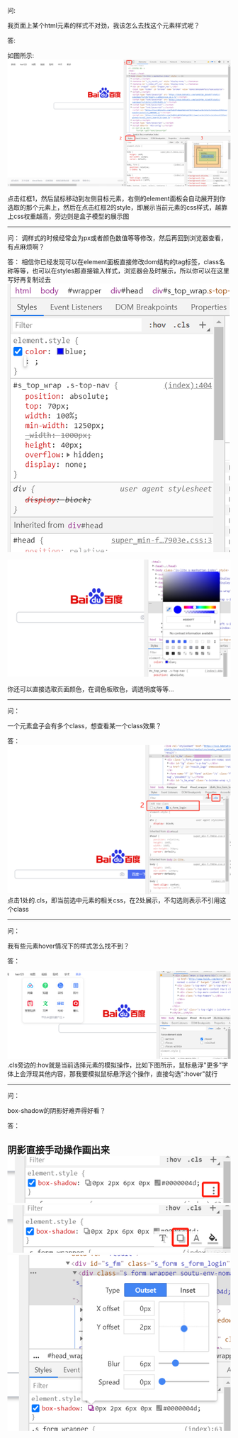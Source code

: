 问:

我页面上某个html元素的样式不对劲，我该怎么去找这个元素样式呢？

答:

如图所示:
![面板截图](https://github.com/jiulanrensan/blog/blob/master/chrome%E5%BC%80%E5%8F%91%E8%80%85%E5%B7%A5%E5%85%B7/img/%E5%BE%AE%E4%BF%A1%E6%88%AA%E5%9B%BE_20200810154529.png)

点击红框1，然后鼠标移动到左侧目标元素，右侧的element面板会自动展开到你选取的那个元素上，然后在点击红框2的style，即展示当前元素的css样式，越靠上css权重越高，旁边则是盒子模型的展示图

---

问： 调样式的时候经常会为px或者颜色数值等等修改，然后再回到浏览器查看，有点麻烦啊？

答： 相信你已经发现可以在element面板直接修改dom结构的tag标签，class名称等等，也可以在styles那直接输入样式，浏览器会及时展示，所以你可以在这里写好再复制过去
![编辑](https://github.com/jiulanrensan/blog/blob/master/chrome%E5%BC%80%E5%8F%91%E8%80%85%E5%B7%A5%E5%85%B7/img/%E5%BE%AE%E4%BF%A1%E6%88%AA%E5%9B%BE_20200810155955.png)

![调色板](https://github.com/jiulanrensan/blog/blob/master/chrome%E5%BC%80%E5%8F%91%E8%80%85%E5%B7%A5%E5%85%B7/img/%E5%BE%AE%E4%BF%A1%E6%88%AA%E5%9B%BE_20200810160051.png)

你还可以直接选取页面颜色，在调色板取色，调透明度等等...

---

问：

一个元素盒子会有多个class，想查看某一个class效果？

答：
![选取类名](https://github.com/jiulanrensan/blog/blob/master/chrome%E5%BC%80%E5%8F%91%E8%80%85%E5%B7%A5%E5%85%B7/img/%E5%BE%AE%E4%BF%A1%E6%88%AA%E5%9B%BE_20200810161828.png)
点击1处的.cls，即当前选中元素的相关css，在2处展示，不勾选则表示不引用这个class

---
问： 

我有些元素hover情况下的样式怎么找不到？

答： 

![hover](https://github.com/jiulanrensan/blog/blob/master/chrome%E5%BC%80%E5%8F%91%E8%80%85%E5%B7%A5%E5%85%B7/img/%E5%BE%AE%E4%BF%A1%E6%88%AA%E5%9B%BE_20200810164237.png)
.cls旁边的:hov就是当前选择元素的模拟操作，比如下图所示，鼠标悬浮"更多"字体上会浮现其他内容，那我要模拟鼠标悬浮这个操作，直接勾选":hover"就行

---
问：

box-shadow的阴影好难弄得好看？

答：

阴影直接手动操作画出来
![](https://github.com/jiulanrensan/blog/blob/master/chrome%E5%BC%80%E5%8F%91%E8%80%85%E5%B7%A5%E5%85%B7/img/%E5%BE%AE%E4%BF%A1%E6%88%AA%E5%9B%BE_20200810164552.png)
![](https://github.com/jiulanrensan/blog/blob/master/chrome%E5%BC%80%E5%8F%91%E8%80%85%E5%B7%A5%E5%85%B7/img/%E5%BE%AE%E4%BF%A1%E6%88%AA%E5%9B%BE_20200810164604.png)
![](https://github.com/jiulanrensan/blog/blob/master/chrome%E5%BC%80%E5%8F%91%E8%80%85%E5%B7%A5%E5%85%B7/img/%E5%BE%AE%E4%BF%A1%E6%88%AA%E5%9B%BE_20200810164614.png)
---

